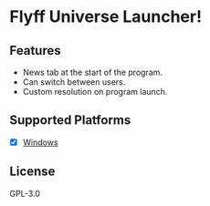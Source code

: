 # Flyff Universe Launcher!
## Features
* News tab at the start of the program.
* Can switch between users.
* Custom resolution on program launch.

## Supported Platforms
- [x] [Windows](https://github.com/Tsadriu/FlyffUniverseLauncher)

## License
GPL-3.0
